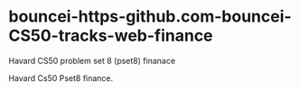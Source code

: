 # bouncei-https-github.com-bouncei-CS50-tracks-web-finance
Havard CS50 problem set 8 (pset8) finanace

Havard Cs50 Pset8 finance.

